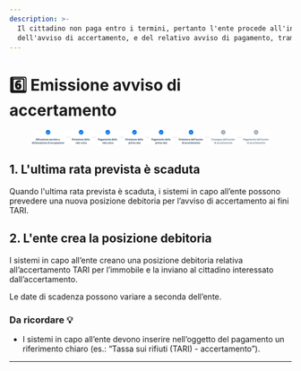 ```yaml
---
description: >-
  Il cittadino non paga entro i termini, pertanto l'ente procede all'invio
  dell'avviso di accertamento, e del relativo avviso di pagamento, tramite SEND.
---
```


# 6️⃣ Emissione avviso di accertamento

<figure><img src=".gitbook/assets/image (5).png" alt="Sezione 6 di 8: emissione dell&#x27;avviso di accertamento"><figcaption></figcaption></figure>

## 1. L'ultima rata prevista è scaduta

Quando l'ultima rata prevista è scaduta, i sistemi in capo all’ente possono prevedere una nuova posizione debitoria per l’avviso di accertamento ai fini TARI.

## 2. L'ente crea la posizione debitoria

I sistemi in capo all’ente creano una posizione debitoria relativa all’accertamento TARI per l’immobile e la inviano al cittadino interessato dall’accertamento.

Le date di scadenza possono variare a seconda dell’ente.

### Da ricordare 💡&#x20;

* I sistemi in capo all’ente devono inserire nell’oggetto del pagamento un riferimento chiaro (es.: “Tassa sui rifiuti (TARI) - accertamento”).

***

